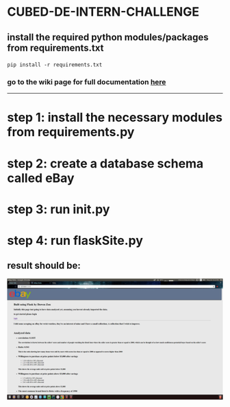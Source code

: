 # CUBED-DE-INTERN-CHALLENGE

## install the required python modules/packages from requirements.txt
`pip install -r requirements.txt`

### go to the wiki page for full documentation [here](https://github.com/DzouOnionGardener/CUBED-DE-INTERN-CHALLENGE/wiki)

___
# step 1: install the necessary modules from requirements.py
# step 2: create a database schema called eBay
# step 3: run __init__.py
# step 4: run flaskSite.py

## result should be:

[![ui](https://raw.githubusercontent.com/DzouOnionGardener/CUBED-DE-INTERN-CHALLENGE/master/screenshot.png?token=ARmVoCwARJn4qjrK8S3-6c34qxo-J4WTks5ZOEV2wA%3D%3D)](https://raw.githubusercontent.com/DzouOnionGardener/CUBED-DE-INTERN-CHALLENGE/master/screenshot.png?token=ARmVoCwARJn4qjrK8S3-6c34qxo-J4WTks5ZOEV2wA%3D%3D)
